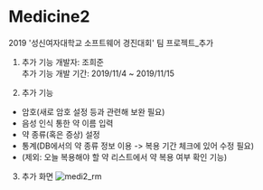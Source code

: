 # Medicine2
2019 '성신여자대학교 소프트웨어 경진대회' 팀 프로젝트_추가

1. 추가 기능 개발자: 조희준\
   추가 기능 개발 기간: 2019/11/4 ~ 2019/11/15
   
2. 추가 기능
- 암호(새로 암호 설정 등과 관련해 보완 필요)
- 음성 인식 통한 약 이름 입력
- 약 종류(혹은 증상) 설정 
- 통계(DB에서의 약 종류 정보 이용 -> 복용 기간 체크에 있어 수정 필요)
- (제외: 오늘 복용해야 할 약 리스트에서 약 복용 여부 확인 기능)

3. 추가 화면
![medi2_rm](https://user-images.githubusercontent.com/44170716/75894013-f0f59680-5e76-11ea-9f62-7f2684fbd9da.png)
